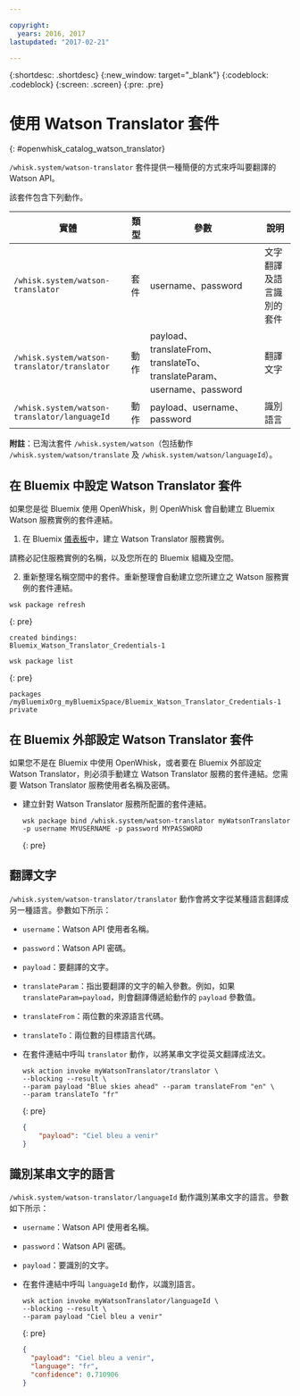 ```yaml
---

copyright:
  years: 2016, 2017
lastupdated: "2017-02-21"

---
```


{:shortdesc: .shortdesc}
{:new_window: target="_blank"}
{:codeblock: .codeblock}
{:screen: .screen}
{:pre: .pre}

# 使用 Watson Translator 套件
{: #openwhisk_catalog_watson_translator}

`/whisk.system/watson-translator` 套件提供一種簡便的方式來呼叫要翻譯的 Watson API。

該套件包含下列動作。

| 實體 | 類型 | 參數 | 說明 |
| --- | --- | --- | --- |
| `/whisk.system/watson-translator` | 套件 | username、password | 文字翻譯及語言識別的套件  |
| `/whisk.system/watson-translator/translator` | 動作 | payload、translateFrom、translateTo、translateParam、username、password | 翻譯文字 |
| `/whisk.system/watson-translator/languageId` | 動作 | payload、username、password | 識別語言 |

**附註**：已淘汰套件 `/whisk.system/watson`（包括動作 `/whisk.system/watson/translate` 及 `/whisk.system/watson/languageId`）。

## 在 Bluemix 中設定 Watson Translator 套件

如果您是從 Bluemix 使用 OpenWhisk，則 OpenWhisk 會自動建立 Bluemix Watson 服務實例的套件連結。

1. 在 Bluemix [儀表板](http://console.ng.Bluemix.net)中，建立 Watson Translator 服務實例。
  
  請務必記住服務實例的名稱，以及您所在的 Bluemix 組織及空間。
  
2. 重新整理名稱空間中的套件。重新整理會自動建立您所建立之 Watson 服務實例的套件連結。
  
  ```
wsk package refresh
  ```
  {: pre}
  ```
  created bindings:
  Bluemix_Watson_Translator_Credentials-1
  ```
  ```
wsk package list
  ```
  {: pre}
  ```
  packages
  /myBluemixOrg_myBluemixSpace/Bluemix_Watson_Translator_Credentials-1 private
  ```
  
  
## 在 Bluemix 外部設定 Watson Translator 套件

如果您不是在 Bluemix 中使用 OpenWhisk，或者要在 Bluemix 外部設定 Watson Translator，則必須手動建立 Watson Translator 服務的套件連結。您需要 Watson Translator 服務使用者名稱及密碼。

- 建立針對 Watson Translator 服務所配置的套件連結。

  ```
  wsk package bind /whisk.system/watson-translator myWatsonTranslator -p username MYUSERNAME -p password MYPASSWORD
  ```
  {: pre}


## 翻譯文字

`/whisk.system/watson-translator/translator` 動作會將文字從某種語言翻譯成另一種語言。參數如下所示：

- `username`：Watson API 使用者名稱。
- `password`：Watson API 密碼。
- `payload`：要翻譯的文字。
- `translateParam`：指出要翻譯的文字的輸入參數。例如，如果 `translateParam=payload`，則會翻譯傳遞給動作的 `payload` 參數值。
- `translateFrom`：兩位數的來源語言代碼。
- `translateTo`：兩位數的目標語言代碼。

- 在套件連結中呼叫 `translator` 動作，以將某串文字從英文翻譯成法文。
  
  ```
  wsk action invoke myWatsonTranslator/translator \
  --blocking --result \
  --param payload "Blue skies ahead" --param translateFrom "en" \
  --param translateTo "fr"
  ```
  {: pre}
  ```json
  {
      "payload": "Ciel bleu a venir"
  }
  ```
  
  
## 識別某串文字的語言

`/whisk.system/watson-translator/languageId` 動作識別某串文字的語言。參數如下所示：

- `username`：Watson API 使用者名稱。
- `password`：Watson API 密碼。
- `payload`：要識別的文字。

- 在套件連結中呼叫 `languageId` 動作，以識別語言。
  
  ```
  wsk action invoke myWatsonTranslator/languageId \
  --blocking --result \
  --param payload "Ciel bleu a venir"
  ```
  {: pre}
  ```json
  {
    "payload": "Ciel bleu a venir",
    "language": "fr",
    "confidence": 0.710906
  }
  ```
  
